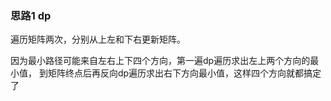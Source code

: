 ### 思路1 dp

遍历矩阵两次，分别从上左和下右更新矩阵。

因为最小路径可能来自左右上下四个方向，第一遍dp遍历求出左上两个方向的最小值，
到矩阵终点后再反向dp遍历求出右下方向最小值，这样四个方向就都搞定了

